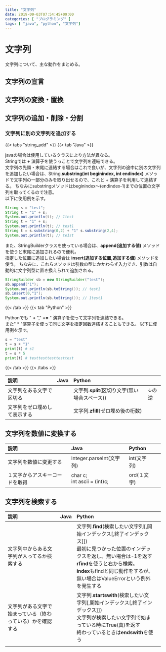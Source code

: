 ```yaml
---
title: "文字列"
date: 2019-09-03T07:54:45+09:00
categories: [ "プログラミング" ]
tags: [ "java", "python", "文字列"]
---
```


# 文字列

文字列について、主な動作をまとめる。

## 文字列の宣言

## 文字列の変換・置換

## 文字列の追加・削除・分割

### 文字列に別の文字列を追加する

{{< tabs "string_add" >}}
{{< tab "Java" >}}

javaの場合は使用しているクラスにより方法が異なる。<br>
Stringでは **+** 演算子を使うっことで文字列を連結できる。<br>
文字列の先頭・末尾に連結する場合はこれで良いが、文字列の途中に別の文字列を追加したい場合は、String.**substring(int beginindex, int endindex)** メソッドで文字列の一部分のみを取り出せるので、これと + 演算子を利用して連結する。
ちなみにsubstringメソッドはbeginindex〜(endindex-1)までの位置の文字列を取ってくるので注意。<br>
以下に使用例を示す。

```java
String s = "test";
String t = "1" + s;
System.out.println(t); // 1test
String t = "1" + s;
System.out.println(t); // test1
String t = s.substring(0,2) + "1" s.substring(2,4);
System.out.println(t); // te1st
```

また、StringBuilderクラスを使っている場合は、**append(追加する値)** メソッドを使うと末尾に追加されるので便利。<br>
指定した位置に追加したい場合は **insert(追加する位置,追加する値)** メソッドを使う。
ちなみに、これらメソッドは引数の型にかかわらず入力でき、引数は自動的に文字列型に置き換えられて追加される。

```java
StringBuilder sb = new StringBuilder("test");
sb.append("1");
System.out.println(sb.toString()); // test1
sb.insert(0,"1");
System.out.println(sb.toString()); // 1test1
```

{{< /tab >}}
{{< tab "Python" >}}

Pythonでも " **+** "," **+=** " 演算子を使って文字列を連結できる。<br>
また" * "演算子を使って同じ文字を指定回数連結することもできる。
以下に使用例を示す。

```python
s = "test"
t = s + "1"
print(t) # s1
t = s * 5
print(t) # testtesttesttesttest
```

{{< /tab >}}
{{< /tabs >}}

|説明|Java|Python||
|:---|:---|:---|:---|
|文字列をある文字で区切る||文字列.**split**(区切り文字(無い場合スペース))|↓の逆|
|文字列をゼロ埋めして表示する||文字列.**zfill**(ゼロ埋め後の桁数)||


## 文字列を数値に変換する

|説明|Java|Python||
|:---|:---|:---|:---|
|文字列を数値に変更する|Integer.parseInt(文字列)|int(文字列)||
|１文字からアスキーコードを取得|char c;<br>int ascii = (int)c; |ord(１文字)||

## 文字列を検索する

|説明|Java|Python||
|:---|:---|:---|:---|
|文字列中からある文字列が入ってるか検索する||文字列.**find**(検索したい文字列[,開始インデックス[,終了インデックス]])<br>最初に見つかった位置のインデックスを返し、無い場合は-1を返す<br>**rfind**を使うと右から検索。<br>**index**もfindと同じ動作をするが、無い場合はValueErrorという例外を発生する||
|文字列がある文字で始まっている（終わっている）かを確認する||文字列.**startswith**(検索したい文字列[,開始インデックス[,終了インデックス]])<br>文字列が検索したい文字列で始まっている時にTrue(真)を返す<br>終わっているときは**endswith**を使う||
|||||
